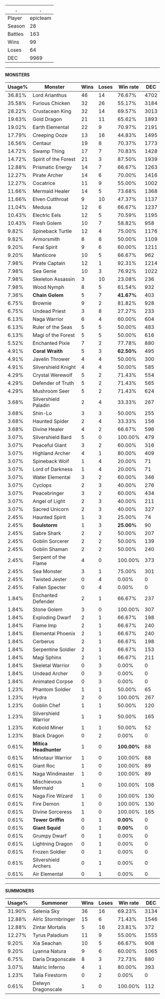 .|.
|-|-
Player|epicteam
Season|28
Battles|163
Wins|99
Loses|64
DEC|9969

---
**MONSTERS**

Usage%|Monster|Wins|Loses|Win rate|DEC|
-|-|-|-|-|-|
36.81%|Lord Arianthus|46|14|76.67%|4702|
35.58%|Furious Chicken|32|26|55.17%|3184|
28.22%|Crustacean King|32|14|69.57%|3013|
19.63%|Gold Dragon|21|11|65.62%|1893|
19.02%|Earth Elemental|22|9|70.97%|2191|
17.79%|Creeping Ooze|13|16|44.83%|1495|
16.56%|Centaur|19|8|70.37%|1773|
14.72%|Swamp Thing|17|7|70.83%|1428|
14.72%|Spirit of the Forest|21|3|87.50%|1939|
12.88%|Prismatic Energy|14|7|66.67%|1263|
12.27%|Pirate Archer|14|6|70.00%|1416|
12.27%|Cocatrice|11|9|55.00%|1002|
11.66%|Mermaid Healer|14|5|73.68%|1368|
11.66%|Elven Cutthroat|9|10|47.37%|1137|
11.04%|Medusa|12|6|66.67%|1237|
10.43%|Electric Eels|12|5|70.59%|1195|
10.43%|Flesh Golem|10|7|58.82%|958|
9.82%|Spineback Turtle|12|4|75.00%|1176|
9.82%|Armorsmith|8|8|50.00%|1109|
9.20%|Feral Spirit|9|6|60.00%|1211|
9.20%|Manticore|10|5|66.67%|962|
7.98%|Pirate Captain|12|1|92.31%|1214|
7.98%|Sea Genie|10|3|76.92%|1022|
7.98%|Skeleton Assassin|3|10|23.08%|236|
7.98%|Wood Nymph|8|5|61.54%|932|
7.36%|**Chain Golem**|5|7|**41.67%**|403|
6.75%|Brownie|9|2|81.82%|928|
6.75%|Undead Priest|3|8|27.27%|233|
6.13%|Naga Warrior|6|4|60.00%|604|
6.13%|Ruler of the Seas|5|5|50.00%|483|
6.13%|Magi of the Forest|5|5|50.00%|616|
5.52%|Enchanted Pixie|7|2|77.78%|880|
4.91%|**Coral Wraith**|5|3|**62.50%**|495|
4.91%|Javelin Thrower|4|4|50.00%|300|
4.91%|Silvershield Knight|4|4|50.00%|585|
4.29%|Crystal Werewolf|5|2|71.43%|554|
4.29%|Defender of Truth|5|2|71.43%|565|
4.29%|Mushroom Seer|5|2|71.43%|624|
3.68%|Silvershield Paladin|2|4|33.33%|267|
3.68%|Shin-Lo|3|3|50.00%|255|
3.68%|Haunted Spider|2|4|33.33%|156|
3.68%|Divine Healer|4|2|66.67%|596|
3.07%|Silvershield Bard|5|0|100.00%|479|
3.07%|Peaceful Giant|3|2|60.00%|316|
3.07%|Highland Archer|4|1|80.00%|409|
3.07%|Spineback Wolf|1|4|20.00%|71|
3.07%|Lord of Darkness|1|4|20.00%|71|
3.07%|Water Elemental|3|2|60.00%|346|
3.07%|Cyclops|2|3|40.00%|276|
3.07%|Peacebringer|3|2|60.00%|434|
3.07%|Angel of Light|2|3|40.00%|211|
3.07%|Sacred Unicorn|2|3|40.00%|327|
2.45%|Haunted Spirit|1|3|25.00%|74|
2.45%|**Soulstorm**|1|3|**25.00%**|90|
2.45%|Sabre Shark|2|2|50.00%|207|
2.45%|Goblin Sorcerer|2|2|50.00%|139|
2.45%|Goblin Shaman|2|2|50.00%|240|
2.45%|Serpent of the Flame|4|0|100.00%|373|
2.45%|Sea Monster|3|1|75.00%|301|
2.45%|Twisted Jester|0|4|0.00%|0|
2.45%|Fallen Specter|0|4|0.00%|0|
1.84%|Enchanted Defender|2|1|66.67%|237|
1.84%|Stone Golem|3|0|100.00%|307|
1.84%|Exploding Dwarf|2|1|66.67%|198|
1.84%|Flame Imp|2|1|66.67%|240|
1.84%|Elemental Phoenix|2|1|66.67%|240|
1.84%|Cerberus|2|1|66.67%|198|
1.84%|Serpentine Soldier|2|1|66.67%|153|
1.84%|Magi Sphinx|2|1|66.67%|211|
1.84%|Skeletal Warrior|0|3|0.00%|0|
1.84%|Undead Archer|0|3|0.00%|0|
1.84%|Animated Corpse|0|3|0.00%|0|
1.23%|Phantom Soldier|1|1|50.00%|65|
1.23%|Hydra|2|0|100.00%|267|
1.23%|Goblin Chef|1|1|50.00%|120|
1.23%|Silvershield Warrior|1|1|50.00%|165|
1.23%|Kobold Miner|1|1|50.00%|52|
1.23%|Black Dragon|0|2|0.00%|0|
0.61%|**Mitica Headhunter**|1|0|**100.00%**|88|
0.61%|Minotaur Warrior|1|0|100.00%|88|
0.61%|Giant Roc|1|0|100.00%|89|
0.61%|Naga Windmaster|1|0|100.00%|89|
0.61%|Mischievous Mermaid|1|0|100.00%|108|
0.61%|Naga Fire Wizard|1|0|100.00%|130|
0.61%|Fire Demon|1|0|100.00%|130|
0.61%|Divine Sorceress|1|0|100.00%|165|
0.61%|**Tower Griffin**|0|1|**0.00%**|0|
0.61%|**Giant Squid**|0|1|**0.00%**|0|
0.61%|Grumpy Dwarf|0|1|0.00%|0|
0.61%|Lightning Dragon|0|1|0.00%|0|
0.61%|Frozen Soldier|0|1|0.00%|0|
0.61%|Silvershield Archers|0|1|0.00%|0|
0.61%|Air Elemental|0|1|0.00%|0|

---
**SUMMONERS**

Usage%|Summoner|Wins|Loses|Win rate|DEC|
-|-|-|-|-|-|
31.90%|Selenia Sky|36|16|69.23%|3134|
12.88%|Alric Stormbringer|15|6|71.43%|1546|
12.88%|Zintar Mortalis|5|16|23.81%|372|
12.27%|Tyrus Paladium|11|9|55.00%|1555|
9.20%|Xia Seachan|10|5|66.67%|908|
9.20%|Lyanna Natura|9|6|60.00%|1065|
6.75%|Daria Dragonscale|8|3|72.73%|880|
3.07%|Malric Inferno|4|1|80.00%|393|
1.23%|Talia Firestorm|0|2|0.00%|0|
0.61%|Delwyn Dragonscale|1|0|100.00%|112|
